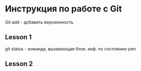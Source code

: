 # Инструкция по работе с Git
Git add - добавить версионность


## Lesson 1



git status - команда, вызавающая блок. инф. по состоянию реп.
## Lesson 2